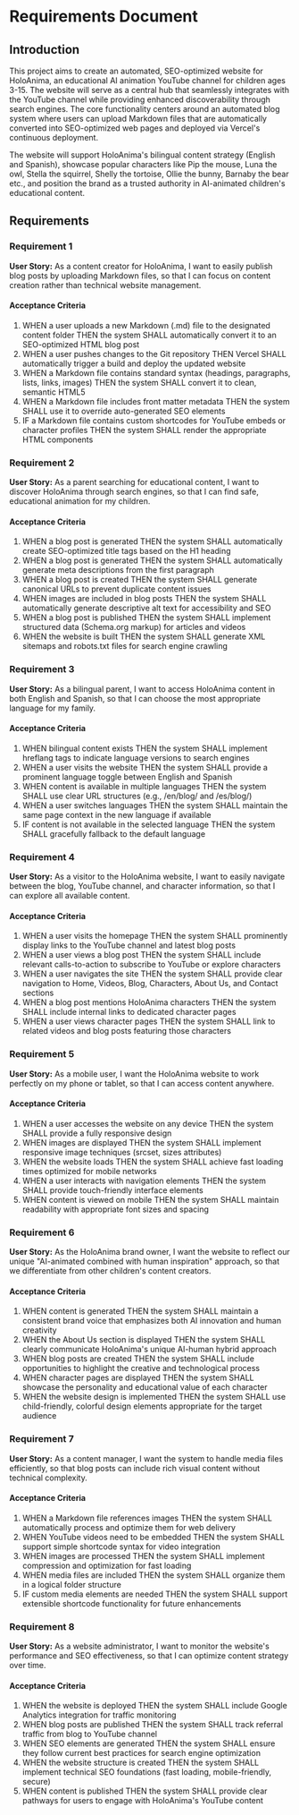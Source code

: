 # Requirements Document

## Introduction

This project aims to create an automated, SEO-optimized website for HoloAnima, an educational AI animation YouTube channel for children ages 3-15. The website will serve as a central hub that seamlessly integrates with the YouTube channel while providing enhanced discoverability through search engines. The core functionality centers around an automated blog system where users can upload Markdown files that are automatically converted into SEO-optimized web pages and deployed via Vercel's continuous deployment.

The website will support HoloAnima's bilingual content strategy (English and Spanish), showcase popular characters like Pip the mouse, Luna the owl, Stella the squirrel, Shelly the tortoise, Ollie the bunny, Barnaby the bear etc., and position the brand as a trusted authority in AI-animated children's educational content.

## Requirements

### Requirement 1

**User Story:** As a content creator for HoloAnima, I want to easily publish blog posts by uploading Markdown files, so that I can focus on content creation rather than technical website management.

#### Acceptance Criteria

1. WHEN a user uploads a new Markdown (.md) file to the designated content folder THEN the system SHALL automatically convert it to an SEO-optimized HTML blog post
2. WHEN a user pushes changes to the Git repository THEN Vercel SHALL automatically trigger a build and deploy the updated website
3. WHEN a Markdown file contains standard syntax (headings, paragraphs, lists, links, images) THEN the system SHALL convert it to clean, semantic HTML5
4. WHEN a Markdown file includes front matter metadata THEN the system SHALL use it to override auto-generated SEO elements
5. IF a Markdown file contains custom shortcodes for YouTube embeds or character profiles THEN the system SHALL render the appropriate HTML components

### Requirement 2

**User Story:** As a parent searching for educational content, I want to discover HoloAnima through search engines, so that I can find safe, educational animation for my children.

#### Acceptance Criteria

1. WHEN a blog post is generated THEN the system SHALL automatically create SEO-optimized title tags based on the H1 heading
2. WHEN a blog post is generated THEN the system SHALL automatically generate meta descriptions from the first paragraph
3. WHEN a blog post is created THEN the system SHALL generate canonical URLs to prevent duplicate content issues
4. WHEN images are included in blog posts THEN the system SHALL automatically generate descriptive alt text for accessibility and SEO
5. WHEN a blog post is published THEN the system SHALL implement structured data (Schema.org markup) for articles and videos
6. WHEN the website is built THEN the system SHALL generate XML sitemaps and robots.txt files for search engine crawling

### Requirement 3

**User Story:** As a bilingual parent, I want to access HoloAnima content in both English and Spanish, so that I can choose the most appropriate language for my family.

#### Acceptance Criteria

1. WHEN bilingual content exists THEN the system SHALL implement hreflang tags to indicate language versions to search engines
2. WHEN a user visits the website THEN the system SHALL provide a prominent language toggle between English and Spanish
3. WHEN content is available in multiple languages THEN the system SHALL use clear URL structures (e.g., /en/blog/ and /es/blog/)
4. WHEN a user switches languages THEN the system SHALL maintain the same page context in the new language if available
5. IF content is not available in the selected language THEN the system SHALL gracefully fallback to the default language

### Requirement 4

**User Story:** As a visitor to the HoloAnima website, I want to easily navigate between the blog, YouTube channel, and character information, so that I can explore all available content.

#### Acceptance Criteria

1. WHEN a user visits the homepage THEN the system SHALL prominently display links to the YouTube channel and latest blog posts
2. WHEN a user views a blog post THEN the system SHALL include relevant calls-to-action to subscribe to YouTube or explore characters
3. WHEN a user navigates the site THEN the system SHALL provide clear navigation to Home, Videos, Blog, Characters, About Us, and Contact sections
4. WHEN a blog post mentions HoloAnima characters THEN the system SHALL include internal links to dedicated character pages
5. WHEN a user views character pages THEN the system SHALL link to related videos and blog posts featuring those characters

### Requirement 5

**User Story:** As a mobile user, I want the HoloAnima website to work perfectly on my phone or tablet, so that I can access content anywhere.

#### Acceptance Criteria

1. WHEN a user accesses the website on any device THEN the system SHALL provide a fully responsive design
2. WHEN images are displayed THEN the system SHALL implement responsive image techniques (srcset, sizes attributes)
3. WHEN the website loads THEN the system SHALL achieve fast loading times optimized for mobile networks
4. WHEN a user interacts with navigation elements THEN the system SHALL provide touch-friendly interface elements
5. WHEN content is viewed on mobile THEN the system SHALL maintain readability with appropriate font sizes and spacing

### Requirement 6

**User Story:** As the HoloAnima brand owner, I want the website to reflect our unique "AI-animated combined with human inspiration" approach, so that we differentiate from other children's content creators.

#### Acceptance Criteria

1. WHEN content is generated THEN the system SHALL maintain a consistent brand voice that emphasizes both AI innovation and human creativity
2. WHEN the About Us section is displayed THEN the system SHALL clearly communicate HoloAnima's unique AI-human hybrid approach
3. WHEN blog posts are created THEN the system SHALL include opportunities to highlight the creative and technological process
4. WHEN character pages are displayed THEN the system SHALL showcase the personality and educational value of each character
5. WHEN the website design is implemented THEN the system SHALL use child-friendly, colorful design elements appropriate for the target audience

### Requirement 7

**User Story:** As a content manager, I want the system to handle media files efficiently, so that blog posts can include rich visual content without technical complexity.

#### Acceptance Criteria

1. WHEN a Markdown file references images THEN the system SHALL automatically process and optimize them for web delivery
2. WHEN YouTube videos need to be embedded THEN the system SHALL support simple shortcode syntax for video integration
3. WHEN images are processed THEN the system SHALL implement compression and optimization for fast loading
4. WHEN media files are included THEN the system SHALL organize them in a logical folder structure
5. IF custom media elements are needed THEN the system SHALL support extensible shortcode functionality for future enhancements

### Requirement 8

**User Story:** As a website administrator, I want to monitor the website's performance and SEO effectiveness, so that I can optimize content strategy over time.

#### Acceptance Criteria

1. WHEN the website is deployed THEN the system SHALL include Google Analytics integration for traffic monitoring
2. WHEN blog posts are published THEN the system SHALL track referral traffic from blog to YouTube channel
3. WHEN SEO elements are generated THEN the system SHALL ensure they follow current best practices for search engine optimization
4. WHEN the website structure is created THEN the system SHALL implement technical SEO foundations (fast loading, mobile-friendly, secure)
5. WHEN content is published THEN the system SHALL provide clear pathways for users to engage with HoloAnima's YouTube content